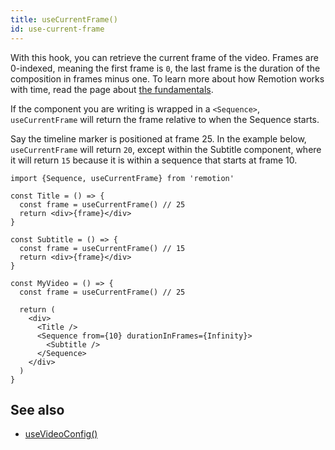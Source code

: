 ```yaml
---
title: useCurrentFrame()
id: use-current-frame
---
```


With this hook, you can retrieve the current frame of the video. Frames are 0-indexed, meaning the first frame is `0`, the last frame is the duration of the composition in frames minus one. To learn more about how Remotion works with time, read the page about [the fundamentals](/docs/the-fundamentals).

If the component you are writing is wrapped in a `<Sequence>`, `useCurrentFrame` will return the frame relative to when the Sequence starts.

Say the timeline marker is positioned at frame 25. In the example below, `useCurrentFrame` will return `20`, except within the Subtitle component, where it will return `15` because it is within a sequence that starts at frame 10.

```tsx twoslash
import {Sequence, useCurrentFrame} from 'remotion'

const Title = () => {
  const frame = useCurrentFrame() // 25
  return <div>{frame}</div>
}

const Subtitle = () => {
  const frame = useCurrentFrame() // 15
  return <div>{frame}</div>
}

const MyVideo = () => {
  const frame = useCurrentFrame() // 25

  return (
    <div>
      <Title />
      <Sequence from={10} durationInFrames={Infinity}>
        <Subtitle />
      </Sequence>
    </div>
  )
}
```

## See also

- [useVideoConfig()](/docs/use-video-config)
